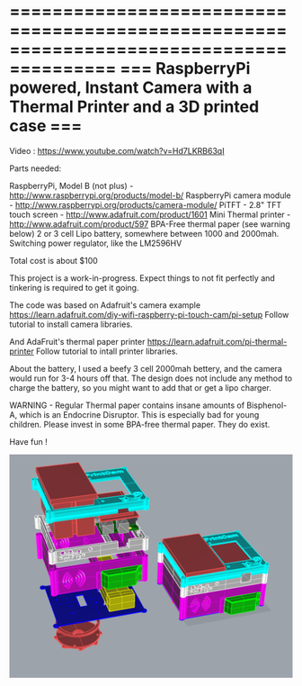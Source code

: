 ========================================================================================
=== RaspberryPi powered, Instant Camera with a Thermal Printer and a 3D printed case === 
========================================================================================

Video :
https://www.youtube.com/watch?v=Hd7LKRB63qI


Parts needed:

RaspberryPi, Model B (not plus) - http://www.raspberrypi.org/products/model-b/
RaspberryPi camera module - http://www.raspberrypi.org/products/camera-module/
PiTFT - 2.8" TFT touch screen  - http://www.adafruit.com/product/1601
Mini Thermal printer - http://www.adafruit.com/product/597
BPA-Free thermal paper (see warning below)
2 or 3 cell Lipo battery, somewhere between 1000 and 2000mah. 
Switching power regulator, like the LM2596HV

Total cost is about $100

This project is a work-in-progress. Expect things to not fit perfectly and tinkering is required to get it going.

The code was based on Adafruit's camera example
https://learn.adafruit.com/diy-wifi-raspberry-pi-touch-cam/pi-setup
Follow tutorial to install camera libraries.

And AdaFruit's thermal paper printer
https://learn.adafruit.com/pi-thermal-printer
Follow tutorial to intall printer libraries.

About the battery, I used a beefy 3 cell 2000mah bettery, and the camera would run for 3-4 hours off that. The design does not include any method to charge the battery, so you might want to add that or get a lipo charger.

WARNING - Regular Thermal paper contains insane amounts of Bisphenol-A, which is an Endocrine Disruptor. This is especially bad for young children. Please invest in some BPA-free thermal paper. They do exist.

Have fun !


![alt tag](https://raw.githubusercontent.com/ShacharWeis/Pi-Thermal-Printer-Camera/master/Exploded%20View.PNG)



